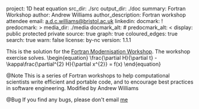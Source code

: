 project: 1D heat equation
src_dir: ./src
output_dir: ./doc
summary: Fortran Workshop
author: Andrew Williams
author_description: Fortran workshop attendee
email: a.d.c.williams@bristol.ac.uk
linkedin: 
docmark: !
predocmark: > 
media_dir: ./media
docmark_alt: #
predocmark_alt: <
display: public
         protected
         private
source: true
graph: true
coloured_edges: true
search: true
warn: false
license: by-nc
version: 1.1.1

This is the solution for the [Fortran Modernisation Workshop](https://www.nag.co.uk/content/fortran-modernization-workshop).
The workshop exercise solves. 
\begin{equation}
\frac{\partial H}{\partial t} - \kappa\frac{\partial^{2} H}{\partial x^{2}} = f(x)
\end{equation}

@Note
This is a series of Fortran workshops to help computational scientists write
efficient and portable code, and to encourage best practices in software
engineering. Modified by Andrew Williams

@Bug
If you find any bugs, please don't email [me](a.d.c.williams@bristol.ac.uk)
